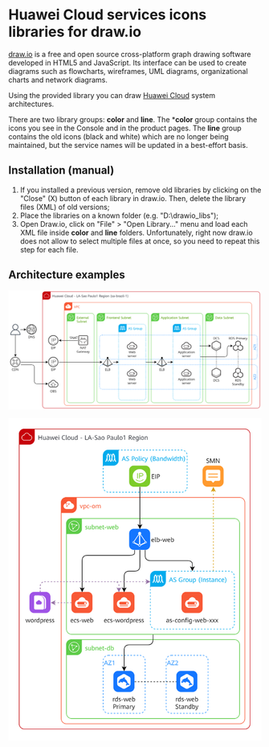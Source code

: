 # Huawei Cloud services icons libraries for draw.io

[draw.io](https://www.drawio.com/) is a free and open source cross-platform
graph drawing software developed in HTML5 and JavaScript. Its interface can be
used to create diagrams such as flowcharts, wireframes, UML diagrams,
organizational charts and network diagrams.

Using the provided library you can draw [Huawei Cloud](https://www.huaweicloud.com/intl/en-us/)
system architectures.

There are two library groups: **color** and **line**. The ***color** group
contains the icons you see in the Console and in the product pages. The **line**
group contains the old icons (black and white) which are no longer being
maintained, but the service names will be updated in a best-effort basis.

## Installation (manual)

1. If you installed a previous version, remove old libraries by clicking on the
   "Close" (X) button of each library in draw.io. Then, delete the library
   files (XML) of old versions;
2. Place the libraries on a known folder (e.g. "D:\drawio_libs");
3. Open Draw.io, click on "File" > "Open Library..." menu and load each
   XML file inside **color** and **line** folders. Unfortunately, right now
   draw.io does not allow to select multiple files at once, so you need to
   repeat this step for each file.

## Architecture examples

![Architecture 1](examples/architecture-1.png)

![Architecture 2](examples/architecture-2.png)

